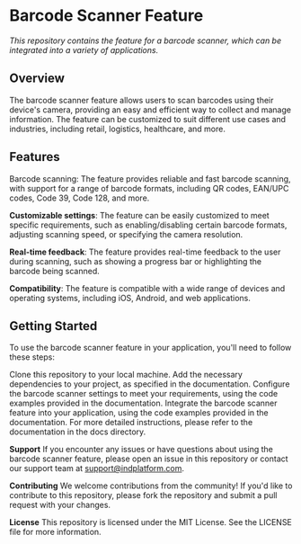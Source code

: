 # Barcode Scanner Feature
*This repository contains the feature for a barcode scanner, which can be integrated into a variety of applications.*

## Overview
The barcode scanner feature allows users to scan barcodes using their device's camera, providing an easy and efficient way to collect and manage information. The feature can be customized to suit different use cases and industries, including retail, logistics, healthcare, and more.

## Features
Barcode scanning: The feature provides reliable and fast barcode scanning, with support for a range of barcode formats, including QR codes, EAN/UPC codes, Code 39, Code 128, and more.

**Customizable settings**: The feature can be easily customized to meet specific requirements, such as enabling/disabling certain barcode formats, adjusting scanning speed, or specifying the camera resolution.

**Real-time feedback**: The feature provides real-time feedback to the user during scanning, such as showing a progress bar or highlighting the barcode being scanned.

**Compatibility**: The feature is compatible with a wide range of devices and operating systems, including iOS, Android, and web applications.

## Getting Started
To use the barcode scanner feature in your application, you'll need to follow these steps:

Clone this repository to your local machine.
Add the necessary dependencies to your project, as specified in the documentation.
Configure the barcode scanner settings to meet your requirements, using the code examples provided in the documentation.
Integrate the barcode scanner feature into your application, using the code examples provided in the documentation.
For more detailed instructions, please refer to the documentation in the docs directory.

**Support**
If you encounter any issues or have questions about using the barcode scanner feature, please open an issue in this repository or contact our support team at support@indplatform.com.

**Contributing**
We welcome contributions from the community! If you'd like to contribute to this repository, please fork the repository and submit a pull request with your changes.

**License**
This repository is licensed under the MIT License. See the LICENSE file for more information.
